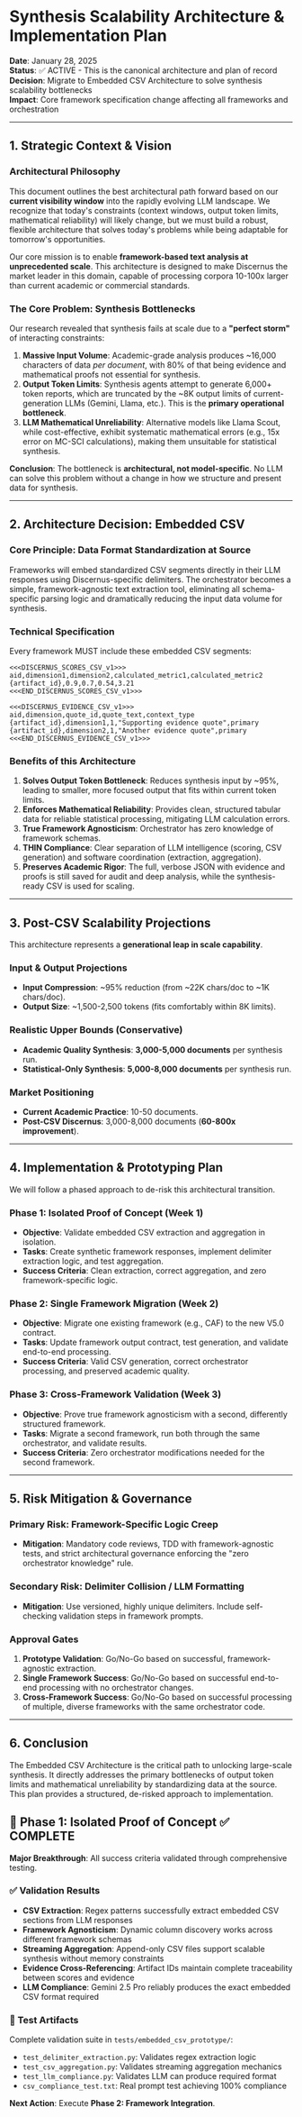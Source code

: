 # Synthesis Scalability Architecture & Implementation Plan

**Date**: January 28, 2025  
**Status**: ✅ ACTIVE - This is the canonical architecture and plan of record  
**Decision**: Migrate to Embedded CSV Architecture to solve synthesis scalability bottlenecks  
**Impact**: Core framework specification change affecting all frameworks and orchestration

---

## 1. Strategic Context & Vision

### **Architectural Philosophy**
This document outlines the best architectural path forward based on our **current visibility window** into the rapidly evolving LLM landscape. We recognize that today's constraints (context windows, output token limits, mathematical reliability) will likely change, but we must build a robust, flexible architecture that solves today's problems while being adaptable for tomorrow's opportunities.

Our core mission is to enable **framework-based text analysis at unprecedented scale**. This architecture is designed to make Discernus the market leader in this domain, capable of processing corpora 10-100x larger than current academic or commercial standards.

### **The Core Problem: Synthesis Bottlenecks**
Our research revealed that synthesis fails at scale due to a **"perfect storm"** of interacting constraints:

1.  **Massive Input Volume**: Academic-grade analysis produces ~16,000 characters of data *per document*, with 80% of that being evidence and mathematical proofs not essential for synthesis.
2.  **Output Token Limits**: Synthesis agents attempt to generate 6,000+ token reports, which are truncated by the ~8K output limits of current-generation LLMs (Gemini, Llama, etc.). This is the **primary operational bottleneck**.
3.  **LLM Mathematical Unreliability**: Alternative models like Llama Scout, while cost-effective, exhibit systematic mathematical errors (e.g., 15x error on MC-SCI calculations), making them unsuitable for statistical synthesis.

**Conclusion**: The bottleneck is **architectural, not model-specific**. No LLM can solve this problem without a change in how we structure and present data for synthesis.

---

## 2. Architecture Decision: Embedded CSV

### **Core Principle: Data Format Standardization at Source**
Frameworks will embed standardized CSV segments directly in their LLM responses using Discernus-specific delimiters. The orchestrator becomes a simple, framework-agnostic text extraction tool, eliminating all schema-specific parsing logic and dramatically reducing the input data volume for synthesis.

### **Technical Specification**
Every framework MUST include these embedded CSV segments:

```
<<<DISCERNUS_SCORES_CSV_v1>>>
aid,dimension1,dimension2,calculated_metric1,calculated_metric2
{artifact_id},0.9,0.7,0.54,3.21
<<<END_DISCERNUS_SCORES_CSV_v1>>>

<<<DISCERNUS_EVIDENCE_CSV_v1>>>
aid,dimension,quote_id,quote_text,context_type
{artifact_id},dimension1,1,"Supporting evidence quote",primary
{artifact_id},dimension2,1,"Another evidence quote",primary
<<<END_DISCERNUS_EVIDENCE_CSV_v1>>>
```

### **Benefits of this Architecture**
1.  **Solves Output Token Bottleneck**: Reduces synthesis input by ~95%, leading to smaller, more focused output that fits within current token limits.
2.  **Enforces Mathematical Reliability**: Provides clean, structured tabular data for reliable statistical processing, mitigating LLM calculation errors.
3.  **True Framework Agnosticism**: Orchestrator has zero knowledge of framework schemas.
4.  **THIN Compliance**: Clear separation of LLM intelligence (scoring, CSV generation) and software coordination (extraction, aggregation).
5.  **Preserves Academic Rigor**: The full, verbose JSON with evidence and proofs is still saved for audit and deep analysis, while the synthesis-ready CSV is used for scaling.

---

## 3. Post-CSV Scalability Projections

This architecture represents a **generational leap in scale capability**.

### **Input & Output Projections**
-   **Input Compression**: ~95% reduction (from ~22K chars/doc to ~1K chars/doc).
-   **Output Size**: ~1,500-2,500 tokens (fits comfortably within 8K limits).

### **Realistic Upper Bounds (Conservative)**
-   **Academic Quality Synthesis**: **3,000-5,000 documents** per synthesis run.
-   **Statistical-Only Synthesis**: **5,000-8,000 documents** per synthesis run.

### **Market Positioning**
-   **Current Academic Practice**: 10-50 documents.
-   **Post-CSV Discernus**: 3,000-8,000 documents (**60-800x improvement**).

---

## 4. Implementation & Prototyping Plan

We will follow a phased approach to de-risk this architectural transition.

### **Phase 1: Isolated Proof of Concept (Week 1)**
-   **Objective**: Validate embedded CSV extraction and aggregation in isolation.
-   **Tasks**: Create synthetic framework responses, implement delimiter extraction logic, and test aggregation.
-   **Success Criteria**: Clean extraction, correct aggregation, and zero framework-specific logic.

### **Phase 2: Single Framework Migration (Week 2)**
-   **Objective**: Migrate one existing framework (e.g., CAF) to the new V5.0 contract.
-   **Tasks**: Update framework output contract, test generation, and validate end-to-end processing.
-   **Success Criteria**: Valid CSV generation, correct orchestrator processing, and preserved academic quality.

### **Phase 3: Cross-Framework Validation (Week 3)**
-   **Objective**: Prove true framework agnosticism with a second, differently structured framework.
-   **Tasks**: Migrate a second framework, run both through the same orchestrator, and validate results.
-   **Success Criteria**: Zero orchestrator modifications needed for the second framework.

---

## 5. Risk Mitigation & Governance

### **Primary Risk: Framework-Specific Logic Creep**
-   **Mitigation**: Mandatory code reviews, TDD with framework-agnostic tests, and strict architectural governance enforcing the "zero orchestrator knowledge" rule.

### **Secondary Risk: Delimiter Collision / LLM Formatting**
-   **Mitigation**: Use versioned, highly unique delimiters. Include self-checking validation steps in framework prompts.

### **Approval Gates**
1.  **Prototype Validation**: Go/No-Go based on successful, framework-agnostic extraction.
2.  **Single Framework Success**: Go/No-Go based on successful end-to-end processing with no orchestrator changes.
3.  **Cross-Framework Success**: Go/No-Go based on successful processing of multiple, diverse frameworks with the same orchestrator code.

---

## 6. Conclusion

The Embedded CSV Architecture is the critical path to unlocking large-scale synthesis. It directly addresses the primary bottlenecks of output token limits and mathematical unreliability by standardizing data at the source. This plan provides a structured, de-risked approach to implementation.

## 🎯 **Phase 1: Isolated Proof of Concept** ✅ **COMPLETE**

**Major Breakthrough**: All success criteria validated through comprehensive testing.

### **✅ Validation Results**
- **CSV Extraction**: Regex patterns successfully extract embedded CSV sections from LLM responses
- **Framework Agnosticism**: Dynamic column discovery works across different framework schemas
- **Streaming Aggregation**: Append-only CSV files support scalable synthesis without memory constraints  
- **Evidence Cross-Referencing**: Artifact IDs maintain complete traceability between scores and evidence
- **LLM Compliance**: Gemini 2.5 Pro reliably produces the exact embedded CSV format required

### **🔬 Test Artifacts**
Complete validation suite in `tests/embedded_csv_prototype/`:
- `test_delimiter_extraction.py`: Validates regex extraction logic
- `test_csv_aggregation.py`: Validates streaming aggregation mechanics
- `test_llm_compliance.py`: Validates LLM can produce required format
- `csv_compliance_test.txt`: Real prompt test achieving 100% compliance

**Next Action**: Execute **Phase 2: Framework Integration**. 